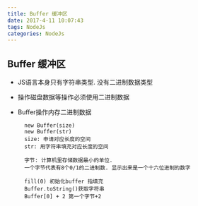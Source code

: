 ```yaml
---
title: Buffer 缓冲区
date: 2017-4-11 10:07:43
tags: NodeJs
categories: NodeJs
---
```


## Buffer 缓冲区

- JS语言本身只有字符串类型. 没有二进制数据类型
- 操作磁盘数据等操作必须使用二进制数据
- Buffer操作内存二进制数据

		new Buffer(size)
		new Buffer(str)
		size: 申请对应长度的空间
		str: 用字符串填充对应长度的空间
		
		字节: 计算机里存储数据最小的单位.
		一个字节代表有8个0/1的二进制数. 显示出来是一个十六位进制的数字
		
		fill(0) 初始化buffer 指填充
		Buffer.toString()获取字符串
		Buffer[0] + 2 第一个字节+2